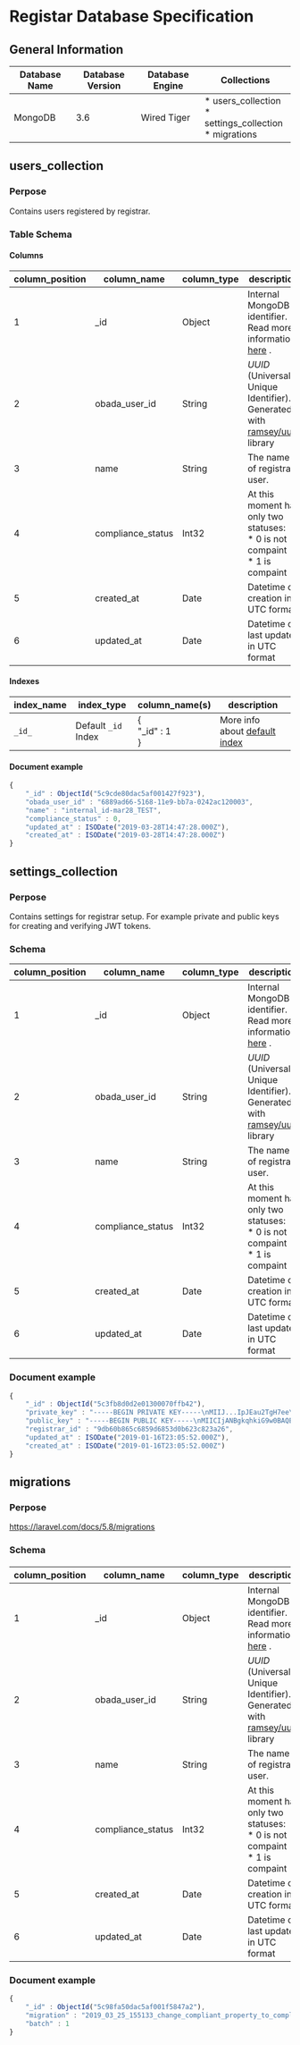 # Registar Database Specification



## General Information

| Database Name | **Database Version** | **Database Engine** | Collections                                                  |
| ------------- | -------------------- | ------------------- | ------------------------------------------------------------ |
| MongoDB       | 3.6                  | Wired Tiger         | * users_collection <br />* settings_collection <br />* migrations |



## users_collection

### Perpose

Contains users registered by registrar.

### Table Schema

#### Columns

| **column_position** | **column_name**   | **column_type** | description                                                  |
| ------------------- | ----------------- | --------------- | ------------------------------------------------------------ |
| 1                   | _id               | Object          | Internal MongoDB identifier.<br />Read more information [here](https://docs.mongodb.com/manual/reference/method/ObjectId/) . |
| 2                   | obada_user_id     | String          | *UUID* (Universally Unique Identifier).<br /> Generated with [ramsey/uuid](https://github.com/ramsey/uuid) library |
| 3                   | name              | String          | The name of registrar user.                                  |
| 4                   | compliance_status | Int32           | At this moment has only two statuses: <br /> * 0 is not compaint<br /> * 1 is compaint |
| 5                   | created_at        | Date            | Datetime of creation in UTC format                           |
| 6                   | updated_at        | Date            | Datetime of last update in UTC format                        |

#### Indexes

| **index_name** | **index_type**      | **column_name(s)**        | description                                                  |
| -------------- | ------------------- | ------------------------- | ------------------------------------------------------------ |
| ``_id_``       | Default `_id` Index | {<br/>    "_id" : 1<br/>} | More info about [default index](https://docs.mongodb.com/manual/indexes/#default-id-index) |

#### Document example

```javascript
{
    "_id" : ObjectId("5c9cde80dac5af001427f923"),
    "obada_user_id" : "6889ad66-5168-11e9-bb7a-0242ac120003",
    "name" : "internal_id-mar28_TEST",
    "compliance_status" : 0,
    "updated_at" : ISODate("2019-03-28T14:47:28.000Z"),
    "created_at" : ISODate("2019-03-28T14:47:28.000Z")
}
```



## settings_collection

### Perpose

Contains settings for registrar setup. For example private and public keys for creating and verifying JWT tokens.

### Schema

| **column_position** | **column_name**   | **column_type** | description                                                  |
| ------------------- | ----------------- | --------------- | ------------------------------------------------------------ |
| 1                   | _id               | Object          | Internal MongoDB identifier.<br />Read more information [here](https://docs.mongodb.com/manual/reference/method/ObjectId/) . |
| 2                   | obada_user_id     | String          | *UUID* (Universally Unique Identifier).<br /> Generated with [ramsey/uuid](https://github.com/ramsey/uuid) library |
| 3                   | name              | String          | The name of registrar user.                                  |
| 4                   | compliance_status | Int32           | At this moment has only two statuses: <br /> * 0 is not compaint<br /> * 1 is compaint |
| 5                   | created_at        | Date            | Datetime of creation in UTC format                           |
| 6                   | updated_at        | Date            | Datetime of last update in UTC format                        |

#### 

### Document example

```javascript
{
    "_id" : ObjectId("5c3fb8d0d2e01300070ffb42"),
    "private_key" : "-----BEGIN PRIVATE KEY-----\nMIIJ...IpJEau2TgH7ee\nB1NSbKGtlS2Ruyeb3qwPEEqziupbEA==\n-----END PRIVATE KEY-----\n",
    "public_key" : "-----BEGIN PUBLIC KEY-----\nMIICIjANBgkqhkiG9w0BAQE...MCAwEAAQ==\n-----END PUBLIC KEY-----\n",
    "registrar_id" : "9db60b865c6859d6853d0b623c823a26",
    "updated_at" : ISODate("2019-01-16T23:05:52.000Z"),
    "created_at" : ISODate("2019-01-16T23:05:52.000Z")
}
```



## migrations

### Perpose

https://laravel.com/docs/5.8/migrations

### Schema

#### 

| **column_position** | **column_name**   | **column_type** | description                                                  |
| ------------------- | ----------------- | --------------- | ------------------------------------------------------------ |
| 1                   | _id               | Object          | Internal MongoDB identifier.<br />Read more information [here](https://docs.mongodb.com/manual/reference/method/ObjectId/) . |
| 2                   | obada_user_id     | String          | *UUID* (Universally Unique Identifier).<br /> Generated with [ramsey/uuid](https://github.com/ramsey/uuid) library |
| 3                   | name              | String          | The name of registrar user.                                  |
| 4                   | compliance_status | Int32           | At this moment has only two statuses: <br /> * 0 is not compaint<br /> * 1 is compaint |
| 5                   | created_at        | Date            | Datetime of creation in UTC format                           |
| 6                   | updated_at        | Date            | Datetime of last update in UTC format                        |

### Document example

```javascript
{
    "_id" : ObjectId("5c98fa50dac5af001f5847a2"),
    "migration" : "2019_03_25_155133_change_compliant_property_to_compliance_status",
    "batch" : 1
}
```









